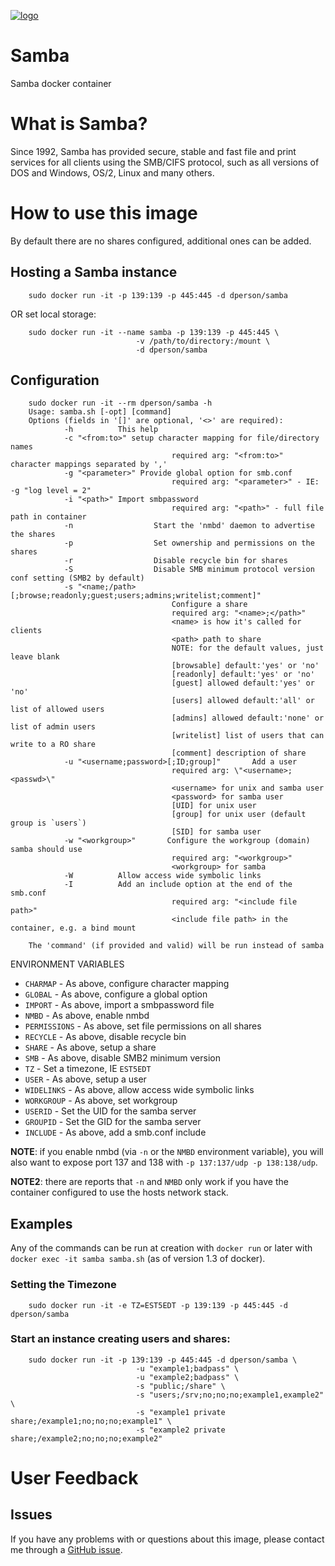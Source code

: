 [![logo](https://raw.githubusercontent.com/dperson/samba/master/logo.jpg)](https://www.samba.org)

# Samba

Samba docker container

# What is Samba?

Since 1992, Samba has provided secure, stable and fast file and print services
for all clients using the SMB/CIFS protocol, such as all versions of DOS and
Windows, OS/2, Linux and many others.

# How to use this image

By default there are no shares configured, additional ones can be added.

## Hosting a Samba instance

		sudo docker run -it -p 139:139 -p 445:445 -d dperson/samba

OR set local storage:

		sudo docker run -it --name samba -p 139:139 -p 445:445 \
								-v /path/to/directory:/mount \
								-d dperson/samba

## Configuration

		sudo docker run -it --rm dperson/samba -h
		Usage: samba.sh [-opt] [command]
		Options (fields in '[]' are optional, '<>' are required):
				-h          This help
				-c "<from:to>" setup character mapping for file/directory names
										required arg: "<from:to>" character mappings separated by ','
				-g "<parameter>" Provide global option for smb.conf
										required arg: "<parameter>" - IE: -g "log level = 2"
				-i "<path>" Import smbpassword
										required arg: "<path>" - full file path in container
				-n					Start the 'nmbd' daemon to advertise the shares
				-p					Set ownership and permissions on the shares
				-r					Disable recycle bin for shares
				-S					Disable SMB minimum protocol version conf setting (SMB2 by default)
				-s "<name;/path>[;browse;readonly;guest;users;admins;writelist;comment]"
										Configure a share
										required arg: "<name>;</path>"
										<name> is how it's called for clients
										<path> path to share
										NOTE: for the default values, just leave blank
										[browsable] default:'yes' or 'no'
										[readonly] default:'yes' or 'no'
										[guest] allowed default:'yes' or 'no'
										[users] allowed default:'all' or list of allowed users
										[admins] allowed default:'none' or list of admin users
										[writelist] list of users that can write to a RO share
										[comment] description of share
				-u "<username;password>[;ID;group]"       Add a user
										required arg: \"<username>;<passwd>\"
										<username> for unix and samba user
										<password> for samba user
										[UID] for unix user
										[group] for unix user (default group is `users`)
										[SID] for samba user
				-w "<workgroup>"       Configure the workgroup (domain) samba should use
										required arg: "<workgroup>"
										<workgroup> for samba
				-W          Allow access wide symbolic links
				-I          Add an include option at the end of the smb.conf
										required arg: "<include file path>"
										<include file path> in the container, e.g. a bind mount

		The 'command' (if provided and valid) will be run instead of samba

ENVIRONMENT VARIABLES

 * `CHARMAP` - As above, configure character mapping
 * `GLOBAL` - As above, configure a global option
 * `IMPORT` - As above, import a smbpassword file
 * `NMBD` - As above, enable nmbd
 * `PERMISSIONS` - As above, set file permissions on all shares
 * `RECYCLE` - As above, disable recycle bin
 * `SHARE` - As above, setup a share
 * `SMB` - As above, disable SMB2 minimum version
 * `TZ` - Set a timezone, IE `EST5EDT`
 * `USER` - As above, setup a user
 * `WIDELINKS` - As above, allow access wide symbolic links
 * `WORKGROUP` - As above, set workgroup
 * `USERID` - Set the UID for the samba server
 * `GROUPID` - Set the GID for the samba server
 * `INCLUDE` - As above, add a smb.conf include

**NOTE**: if you enable nmbd (via `-n` or the `NMBD` environment variable), you
will also want to expose port 137 and 138 with `-p 137:137/udp -p 138:138/udp`.

**NOTE2**: there are reports that `-n` and `NMBD` only work if you have the
container configured to use the hosts network stack.

## Examples

Any of the commands can be run at creation with `docker run` or later with
`docker exec -it samba samba.sh` (as of version 1.3 of docker).

### Setting the Timezone

		sudo docker run -it -e TZ=EST5EDT -p 139:139 -p 445:445 -d dperson/samba

### Start an instance creating users and shares:

		sudo docker run -it -p 139:139 -p 445:445 -d dperson/samba \
								-u "example1;badpass" \
								-u "example2;badpass" \
								-s "public;/share" \
								-s "users;/srv;no;no;no;example1,example2" \
								-s "example1 private share;/example1;no;no;no;example1" \
								-s "example2 private share;/example2;no;no;no;example2"

# User Feedback

## Issues

If you have any problems with or questions about this image, please contact me
through a [GitHub issue](https://github.com/dperson/samba/issues).